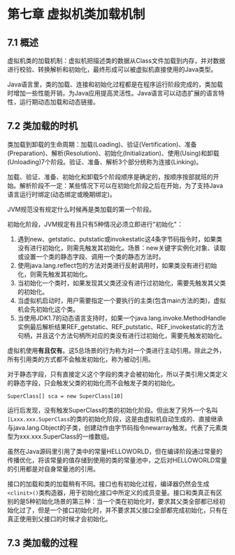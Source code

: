 # 第七章 虚拟机类加载机制

## 7.1 概述

虚拟机类的加载机制：虚拟机把描述类的数据从Class文件加载到内存，并对数据进行校验、转换解析和初始化，最终形成可以被虚拟机直接使用的Java类型。

Java语言里，类的加载、连接和初始化过程都是在程序运行阶段完成的，类加载时增加一些性能开销，为Java应用提高灵活性。Java语言可以动态扩展的语言特性，运行期动态加载和动态链接。

## 7.2 类加载的时机

类加载到卸载的生命周期：加载(Loading)、验证(Vertification)、准备(Preparation)、解析(Resolution)、初始化(Initialization)、使用(Using)和卸载(Unloading)7个阶段。验证、准备、解析3个部分统称为连接(Linking)。

加载、验证、准备、初始化和卸载5个阶段顺序是确定的，按顺序按部就班的开始。解析阶段不一定：某些情况下可以在初始化阶段之后在开始，为了支持Java语言运行时绑定(动态绑定或晚期绑定)。

JVM规范没有规定什么时候再是类加载的第一个阶段。

初始化阶段，JVM规定有且只有5种情况必须立即进行"初始化"：

1. 遇到new、getstatic、putstatic或invokestatic这4条字节码指令时，如果类没有进行初始化，则需先触发其初始化。场景：new关键字实例化对象、读取或设置一个类的静态字段、调用一个类的静态方法时。
2. 使用java.lang.reflect包的方法对类进行反射调用时，如果类没有进行初始化，则需先触发其初始化。
3. 当初始化一个类时，如果发现其父类还没有进行过初始化，需要先触发其父类的初始化。
4. 当虚拟机启动时，用户需要指定一个要执行的主类(包含main方法的类)，虚拟机会先初始化这个类。
5. 当使用JDK1.7的动态语言支持时，如果一个java.lang.invoke.MethodHandle实例最后解析结果REF_getstatic、REF_putstatic、REF_invokestatic的方法句柄，并且这个方法句柄所对应的类没有进行过初始化，需要先触发初始化。

虚拟机使用**有且仅有**。这5总场景的行为称为对一个类进行主动引用。除此之外，所有引用类的方式都不会触发初始化，称为被动引用。

对于静态字段，只有直接定义这个字段的类才会被初始化，所以子类引用父类定义的静态字段，只会触发父类的初始化而不会触发子类的初始化。

`SuperClass[] sca = new SuperClass[10] `

运行后发现，没有触发SuperClass的类的初始化阶段。但出发了另外一个名叫`[Lxxx.xxx.SuperClass`的类的初始化阶段，这是由虚拟机自动生成的、直接继承与java.lang.Object的子类，创建动作由字节码指令newarray触发。代表了元素类型为xxx.xxx.SuperClass的一维数组。

虽然在Java源码里引用了类中的常量HELLOWORLD，但在编译阶段通过常量的传播优化，将该常量的值存储到使用的类的常量池中，之后对HELLOWORLD常量的引用都是对自身常量池的引用。

接口的加载和类的加载稍有不同。接口也有初始化过程，编译器仍然会生成`<clinit>()`类构造器，用于初始化接口中所定义的成员变量。接口和类真正有区别的是5种初始化场景的第三种：当一个类在初始化时，要求其父类全部都已经初始化过了，但是一个接口初始化时，并不要求其父接口全部都完成初始化，只有在真正使用到父接口的时候才会初始化。

## 7.3 类加载的过程

